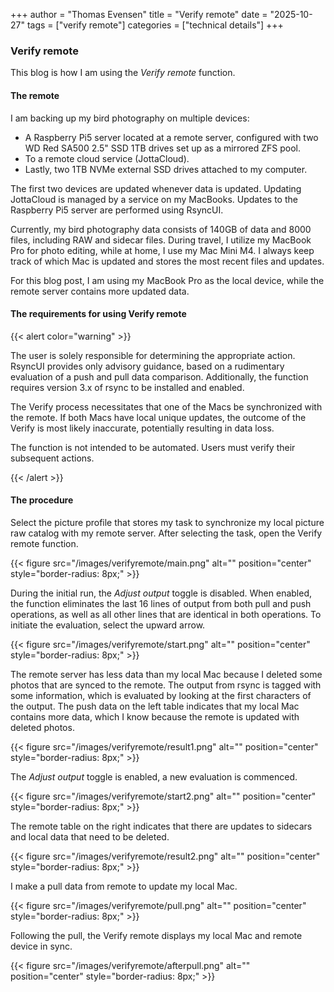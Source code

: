 +++
author = "Thomas Evensen"
title = "Verify remote"
date = "2025-10-27"
tags = ["verify remote"]
categories = ["technical details"]
+++

### Verify remote

This blog is how I am using the *Verify remote* function. 

#### The remote 

I am backing up my bird photography on multiple devices:

- A Raspberry Pi5 server located at a remote server, configured with two WD Red SA500 2.5" SSD 1TB drives set up as a mirrored ZFS pool.
- To a remote cloud service (JottaCloud).
- Lastly, two 1TB NVMe external SSD drives attached to my computer.

The first two devices are updated whenever data is updated. Updating JottaCloud is managed by a service on my MacBooks. Updates to the Raspberry Pi5 server are performed using RsyncUI.

Currently, my bird photography data consists of 140GB of data and 8000 files, including RAW and sidecar files. During travel, I utilize my MacBook Pro for photo editing, while at home, I use my Mac Mini M4. I always keep track of which Mac is updated and stores the most recent files and updates.

For this blog post, I am using my MacBook Pro as the local device, while the remote server contains more updated data.

#### The requirements for using Verify remote

{{< alert color="warning" >}}

The user is solely responsible for determining the appropriate action. RsyncUI provides only advisory guidance, based on a rudimentary evaluation of a push and pull data comparison. Additionally, the function requires version 3.x of rsync to be installed and enabled.

The Verify process necessitates that one of the Macs be synchronized with the remote. If both Macs have local unique updates, the outcome of the Verify is most likely inaccurate, potentially resulting in data loss.

The function is not intended to be automated. Users must verify their subsequent actions. 

{{< /alert >}}

#### The procedure

Select the picture profile that stores my task to synchronize my local picture raw catalog with my remote server. After selecting the task, open the Verify remote function.

{{< figure src="/images/verifyremote/main.png" alt="" position="center" style="border-radius: 8px;" >}}

During the initial run, the *Adjust output* toggle is disabled. When enabled, the function eliminates the last 16 lines of output from both pull and push operations, as well as all other lines that are identical in both operations. To initiate the evaluation, select the upward arrow.

{{< figure src="/images/verifyremote/start.png" alt="" position="center" style="border-radius: 8px;" >}}

The remote server has less data than my local Mac because I deleted some photos that are synced to the remote. The output from rsync is tagged with some information, which is evaluated by looking at the first characters of the output. The push data on the left table indicates that my local Mac contains more data, which I know because the remote is updated with deleted photos.

{{< figure src="/images/verifyremote/result1.png" alt="" position="center" style="border-radius: 8px;" >}}

The *Adjust output* toggle is enabled, a new evaluation is commenced.

{{< figure src="/images/verifyremote/start2.png" alt="" position="center" style="border-radius: 8px;" >}}

The remote table on the right indicates that there are updates to sidecars and local data that need to be deleted. 

{{< figure src="/images/verifyremote/result2.png" alt="" position="center" style="border-radius: 8px;" >}}

I make a pull data from remote to update my local Mac. 

{{< figure src="/images/verifyremote/pull.png" alt="" position="center" style="border-radius: 8px;" >}}

Following the pull, the Verify remote displays my local Mac and remote device in sync.

{{< figure src="/images/verifyremote/afterpull.png" alt="" position="center" style="border-radius: 8px;" >}}
